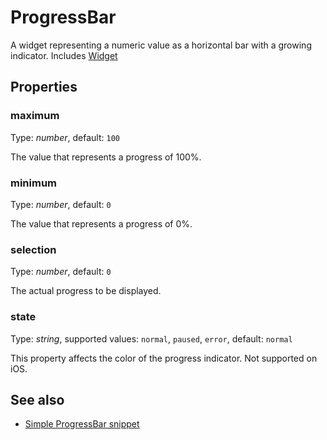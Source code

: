 ---
---
# ProgressBar
A widget representing a numeric value as a horizontal bar with a growing indicator.
Includes [Widget](Widget.md)

## Properties
### maximum
Type: *number*, default: `100`

The value that represents a progress of 100%.
### minimum
Type: *number*, default: `0`

The value that represents a progress of 0%.
### selection
Type: *number*, default: `0`

The actual progress to be displayed.
### state
Type: *string*, supported values: `normal`, `paused`, `error`, default: `normal`

This property affects the color of the progress indicator. Not supported on iOS.

## See also
- [Simple ProgressBar snippet](https://github.com/eclipsesource/tabris-js/blob/v1.8.0/snippets/progressbar/progressbar.js)
